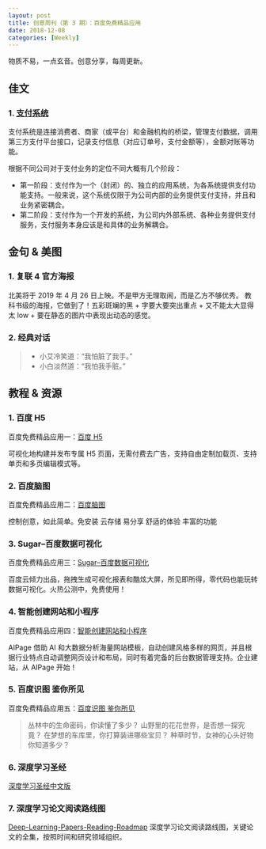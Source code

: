 ```yaml
---
layout: post
title: 创意周刊（第 3 期）：百度免费精品应用
date: 2018-12-08
categories: [Weekly]
---
```


物质不易，一点玄音。创意分享，每周更新。

## 佳文

### 1. [支付系统](https://mp.weixin.qq.com/s/fTNNKIpnsYViAeKY54V0eA)

支付系统是连接消费者、商家（或平台）和金融机构的桥梁，管理支付数据，调用第三方支付平台接口，记录支付信息（对应订单号，支付金额等），金额对账等功能。

根据不同公司对于支付业务的定位不同大概有几个阶段：

- 第一阶段：支付作为一个（封闭）的、独立的应用系统，为各系统提供支付功能支持。一般来说，这个系统仅限于为公司内部的业务提供支付支持，并且和业务紧密耦合。
- 第二阶段：支付作为一个开发的系统，为公司内外部系统、各种业务提供支付服务，支付服务本身应该是和具体的业务解耦合。

## 金句 & 美图

### 1. 复联 4 官方海报

北美将于 2019 年 4 月 26 日上映。不是甲方无理取闹，而是乙方不够优秀。
教科书级的海报，它做到了！五彩斑斓的黑 + 字要大要突出重点 + 又不能太大显得太 low + 要在静态的图片中表现出动态的感觉。

### 2. 经典对话

> - 小艾冷笑道：“我怕脏了我手。”
> - 小白淡然道：“我怕我手脏。”

## 教程 & 资源

### 1. 百度 H5

百度免费精品应用一：[百度 H5](https://h5.bce.baidu.com/store)

可视化地构建并发布专属 H5 页面，无需付费去广告，支持自由定制加载页、支持单页和多页编辑模式等。

### 2. 百度脑图

百度免费精品应用二：[百度脑图](http://naotu.baidu.com/)

控制创意，如此简单。免安装 云存储 易分享 舒适的体验 丰富的功能

### 3. Sugar–百度数据可视化

百度免费精品应用三：[Sugar–百度数据可视化](https://sugar.baidu.com/home)

百度云倾力出品，拖拽生成可视化报表和酷炫大屏，所见即所得，零代码也能玩转数据可视化。火热公测中，免费使用！

### 4. 智能创建网站和小程序

百度免费精品应用四：[智能创建网站和小程序](https://aipage.bce.baidu.com/)

AIPage 借助 AI 和大数据分析海量网站模板，自动创建风格多样的网页，并且根据行业特点自动调整网页设计和布局，同时有着完备的后台数据管理支持。企业建站，从 AIPage 开始！

### 5. 百度识图 鉴你所见

百度免费精品应用五：[百度识图 鉴你所见](http://image.baidu.com/?fr=shitu)

> 丛林中的生命密码，你读懂了多少？
> 山野里的花花世界，是否想一探究竟？
> 在梦想的车库里，你打算装进哪些宝贝？
> 种草时节，女神的心头好物你知道多少？

### 6. 深度学习圣经

[深度学习圣经中文版](https://github.com/exacity/deeplearningbook-chinese)

### 7. 深度学习论文阅读路线图

[Deep-Learning-Papers-Reading-Roadmap](https://github.com/floodsung/Deep-Learning-Papers-Reading-Roadmap) 深度学习论文阅读路线图，关键论文的全集，按照时间和研究领域组织。
